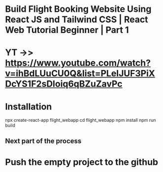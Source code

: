 # Build Flight Booking Website Using React JS and Tailwind CSS | React Web Tutorial Beginner | Part 1
# YT ->> https://www.youtube.com/watch?v=ihBdLUuCU0Q&list=PLeIJUF3PiXDcYS1F2sDIoiq6qBZuZavPc

# Installation 
npx create-react-app flight_webapp
cd flight_webapp
npm install
npm run build

## Next part of the process
# Push the empty project to the github



